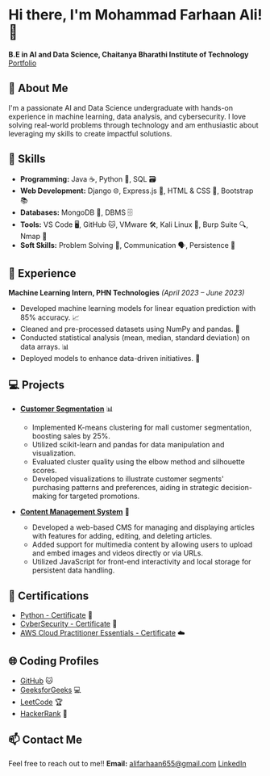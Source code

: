 # Hi there, I'm Mohammad Farhaan Ali! 👋

**B.E in AI and Data Science, Chaitanya Bharathi Institute of Technology**  
 [Portfolio](https://ali-1234.netlify.app/)

## 📝 About Me
I'm a passionate AI and Data Science undergraduate with hands-on experience in machine learning, data analysis, and cybersecurity. I love solving real-world problems through technology and am enthusiastic about leveraging my skills to create impactful solutions.

## 🔧 Skills
- **Programming:** Java ☕, Python 🐍, SQL 🗃️
- **Web Development:** Django 🌐, Express.js 🚀, HTML & CSS 🎨, Bootstrap 📚
- **Databases:** MongoDB 🍃, DBMS 🗄️
- **Tools:** VS Code 🖥️, GitHub 🐱, VMware 🛠️, Kali Linux 🐧, Burp Suite 🔍, Nmap 📡
- **Soft Skills:** Problem Solving 🧠, Communication 🗣️, Persistence 💪

## 💼 Experience
**Machine Learning Intern, PHN Technologies** *(April 2023 – June 2023)*  
- Developed machine learning models for linear equation prediction with 85% accuracy. 📈
- Cleaned and pre-processed datasets using NumPy and pandas. 🧹
- Conducted statistical analysis (mean, median, standard deviation) on data arrays. 📊
- Deployed models to enhance data-driven initiatives. 🚀

## 💻 Projects
- **[Customer Segmentation](https://github.com/Farru049/Customer-Segmentation)** 📊
  - Implemented K-means clustering for mall customer segmentation, boosting sales by 25%.
  - Utilized scikit-learn and pandas for data manipulation and visualization.
  - Evaluated cluster quality using the elbow method and silhouette scores.
  - Developed visualizations to illustrate customer segments' purchasing patterns and preferences, aiding in strategic decision-making for targeted promotions.

- **[Content Management System](https://github.com/Farru049/content-management-tool)** 📝
  - Developed a web-based CMS for managing and displaying articles with features for adding, editing, and deleting articles.
  - Added support for multimedia content by allowing users to upload and embed images and videos directly or via URLs.
  - Utilized JavaScript for front-end interactivity and local storage for persistent data handling.

## 🏅 Certifications
- [Python - Certificate](https://www.hackerrank.com/certificates/c56ac3e81414) 🐍
- [CyberSecurity - Certificate](https://www.coursera.org/account/accomplishments/certificate/T86EZ2VATXJM) 🔐
- [AWS Cloud Practitioner Essentials - Certificate](https://drive.google.com/file/d/1j9ZX9D7RBaqT7yhr9KDB2g_8tPtct8s_/view?usp=sharing) ☁️

## 🌐 Coding Profiles
- [GitHub](https://github.com/Farru049) 🐱
- [GeeksforGeeks](https://geeksforgeeks.org/user/alifarhaan) 💻
- [LeetCode](https://leetcode.com/farru34) 🏆
- [HackerRank](https://hackerrank.com/profile/alifarhaan655) 🥇

## 📫 Contact Me
Feel free to reach out to me!!
**Email:** [alifarhaan655@gmail.com](mailto:alifarhaan655@gmail.com) 
[LinkedIn](https://www.linkedin.com/in/farhaan-ali-753581241/) 
